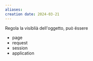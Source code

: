 ```yaml
---
aliases: 
creation date: 2024-03-21
---
```


Regola la visiblià dell'oggetto, può ëssere 
- page
- request
- session 
- application